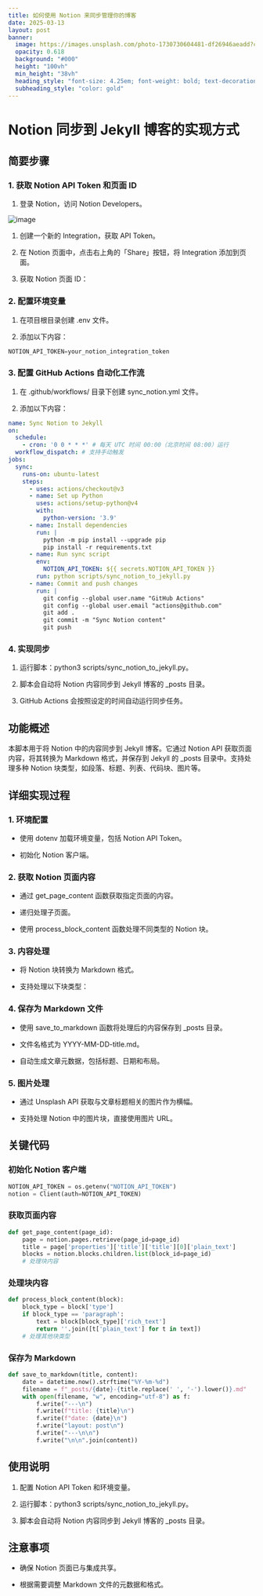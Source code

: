 ```yaml
---
title: 如何使用 Notion 来同步管理你的博客
date: 2025-03-13
layout: post
banner:
  image: https://images.unsplash.com/photo-1730730604481-df26946aeadd?crop=entropy&cs=tinysrgb&fit=max&fm=jpg&ixid=M3w2OTIwMzJ8MHwxfHJhbmRvbXx8fHx8fHx8fDE3NDE4Njk1ODV8&ixlib=rb-4.0.3&q=80&w=1080
  opacity: 0.618
  background: "#000"
  height: "100vh"
  min_height: "38vh"
  heading_style: "font-size: 4.25em; font-weight: bold; text-decoration: underline"
  subheading_style: "color: gold"
---
```


# Notion 同步到 Jekyll 博客的实现方式

## 简要步骤

### 1. 获取 Notion API Token 和页面 ID

1. 登录 Notion，访问 Notion Developers。

![image](https://prod-files-secure.s3.us-west-2.amazonaws.com/a7a0cc5a-89b9-4cda-8686-1fba0ca52f40/d19c1afe-dea5-4312-9333-786b0ba83054/image.png?X-Amz-Algorithm=AWS4-HMAC-SHA256&X-Amz-Content-Sha256=UNSIGNED-PAYLOAD&X-Amz-Credential=ASIAZI2LB466X6Y4QTSV%2F20250313%2Fus-west-2%2Fs3%2Faws4_request&X-Amz-Date=20250313T123945Z&X-Amz-Expires=3600&X-Amz-Security-Token=IQoJb3JpZ2luX2VjEI3%2F%2F%2F%2F%2F%2F%2F%2F%2F%2FwEaCXVzLXdlc3QtMiJIMEYCIQC6PprmXLqpZDTxl%2BxPHciByHLPW%2FRvN3E5HKeQXHc96AIhAMYIA9GSEfMu2s4Wkh4qBd7DGFnOmMMKWiD%2FvMclDONnKogECNb%2F%2F%2F%2F%2F%2F%2F%2F%2F%2FwEQABoMNjM3NDIzMTgzODA1IgxqOeKaQt6qAjy0YyYq3ANWlLcJTshITH8n7XJtf4YD4OswBxwsA9kXYmZH021daXQUhAk7jEWZbkHluunkvbmU03PGV9TB1gNpQEZroJDPMkGNvu8AgR%2BlkkQrTlKBm%2Ffk%2BEHREo17e3O9K3vYVMZVBTDCMn8kZX7M2%2F41bIWlDAcyLOBnqWM6FYWC%2FgtFSSlzxbJ8MiG9vPIqg8LneAe%2BGOrQSSjoBW%2FkF0pQut9t%2FVY0XqbogxbHkwFQQ9h%2FnwPlraeukVCm2Z0lUP0Y5XOmhKUEb%2BPoKz2UZOig2EDG4wATNTYmwt3cXfc1jcY6BiQHDiQTtBKexRDH59W3XHVfsR8c5OGgfavBni9tYc4ISRc5ZgMzsdVn8wieobOzTloLdrSnfO6xwkFRFbaWNrUmV7ZgsFPxeAb0Zcnbk9D5KvPOMLVqpGycEamqEERNYGDN7GeAIrxaHWd%2FV2WWMp7%2FYOgozn5lpEQoB74MSEbBUlRUaFTXqk606vK65xoJAoxYxhk2MsEQFYbTPrUj29SWsHhp6zeJoHs8n70BYvIUJYGSD%2BRscKhUfnhXeyYjYOWottu5E3ovY9uEeG%2FcFt3GQEI9M6EcMb4dFFeMJvonOwRYJjuo9JfbZFnPlMLQ7gCRIJfoCtaEOGkiSzDInMu%2BBjqkAcLajfeytV45Yz2VVxSEqI91eS7ErbsuVH9Ru5LkewRk%2FuwxKAdwji4aV2aCr2cDB5rPmZtoulYkSEd%2F0knYzwzS%2Bq%2FHdK3xBsldyeH%2Fjb8BkIr0EsMm57q4PlV5BEg7ak8smkyIsU8THaAXOzG9IBT%2B%2FLnVmCo5CPzyRu0wPywe5Qy7tSzy77%2FAPOnRhcIcl0oWlS3fNeET2yAA0mjAecgehcnX&X-Amz-Signature=394ee3fad1bd10356fc757d658df874224fe89ce8b25384864fe824ce12bd6ae&X-Amz-SignedHeaders=host&x-id=GetObject)

1. 创建一个新的 Integration，获取 API Token。

1. 在 Notion 页面中，点击右上角的「Share」按钮，将 Integration 添加到页面。

1. 获取 Notion 页面 ID：


### 2. 配置环境变量

1. 在项目根目录创建 .env 文件。

1. 添加以下内容：

```javascript
NOTION_API_TOKEN=your_notion_integration_token
```

### 3. 配置 GitHub Actions 自动化工作流

1. 在 .github/workflows/ 目录下创建 sync_notion.yml 文件。

1. 添加以下内容：

```yaml
name: Sync Notion to Jekyll
on:
  schedule:
    - cron: '0 0 * * *' # 每天 UTC 时间 00:00（北京时间 08:00）运行
  workflow_dispatch: # 支持手动触发
jobs:
  sync:
    runs-on: ubuntu-latest
    steps:
      - uses: actions/checkout@v3
      - name: Set up Python
        uses: actions/setup-python@v4
        with:
          python-version: '3.9'
      - name: Install dependencies
        run: |
          python -m pip install --upgrade pip
          pip install -r requirements.txt
      - name: Run sync script
        env:
          NOTION_API_TOKEN: ${{ secrets.NOTION_API_TOKEN }}
        run: python scripts/sync_notion_to_jekyll.py
      - name: Commit and push changes
        run: |
          git config --global user.name "GitHub Actions"
          git config --global user.email "actions@github.com"
          git add .
          git commit -m "Sync Notion content"
          git push
```

### 4. 实现同步

1. 运行脚本：python3 scripts/sync_notion_to_jekyll.py。

1. 脚本会自动将 Notion 内容同步到 Jekyll 博客的 _posts 目录。

1. GitHub Actions 会按照设定的时间自动运行同步任务。

## 功能概述

本脚本用于将 Notion 中的内容同步到 Jekyll 博客。它通过 Notion API 获取页面内容，将其转换为 Markdown 格式，并保存到 Jekyll 的 _posts 目录中。支持处理多种 Notion 块类型，如段落、标题、列表、代码块、图片等。

## 详细实现过程

### 1. 环境配置

- 使用 dotenv 加载环境变量，包括 Notion API Token。

- 初始化 Notion 客户端。

### 2. 获取 Notion 页面内容

- 通过 get_page_content 函数获取指定页面的内容。

- 递归处理子页面。

- 使用 process_block_content 函数处理不同类型的 Notion 块。

### 3. 内容处理

- 将 Notion 块转换为 Markdown 格式。

- 支持处理以下块类型：


### 4. 保存为 Markdown 文件

- 使用 save_to_markdown 函数将处理后的内容保存到 _posts 目录。

- 文件名格式为 YYYY-MM-DD-title.md。

- 自动生成文章元数据，包括标题、日期和布局。

### 5. 图片处理

- 通过 Unsplash API 获取与文章标题相关的图片作为横幅。

- 支持处理 Notion 中的图片块，直接使用图片 URL。

## 关键代码

### 初始化 Notion 客户端

```python
NOTION_API_TOKEN = os.getenv("NOTION_API_TOKEN")
notion = Client(auth=NOTION_API_TOKEN)
```

### 获取页面内容

```python
def get_page_content(page_id):
    page = notion.pages.retrieve(page_id=page_id)
    title = page['properties']['title']['title'][0]['plain_text']
    blocks = notion.blocks.children.list(block_id=page_id)
    # 处理块内容
```

### 处理块内容

```python
def process_block_content(block):
    block_type = block['type']
    if block_type == 'paragraph':
        text = block[block_type]['rich_text']
        return ''.join([t['plain_text'] for t in text])
    # 处理其他块类型
```

### 保存为 Markdown

```python
def save_to_markdown(title, content):
    date = datetime.now().strftime("%Y-%m-%d")
    filename = f"_posts/{date}-{title.replace(' ', '-').lower()}.md"
    with open(filename, "w", encoding="utf-8") as f:
        f.write("---\n")
        f.write(f"title: {title}\n")
        f.write(f"date: {date}\n")
        f.write("layout: post\n")
        f.write("---\n\n")
        f.write("\n\n".join(content))
```

## 使用说明

1. 配置 Notion API Token 和环境变量。

1. 运行脚本：python3 scripts/sync_notion_to_jekyll.py。

1. 脚本会自动将 Notion 内容同步到 Jekyll 博客的 _posts 目录。

## 注意事项

- 确保 Notion 页面已与集成共享。

- 根据需要调整 Markdown 文件的元数据和格式。